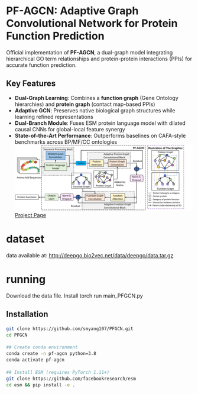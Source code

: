 # PF-AGCN: Adaptive Graph Convolutional Network for Protein Function Prediction
Official implementation of **PF-AGCN**, a dual-graph model integrating hierarchical GO term relationships and protein-protein interactions (PPIs) for accurate function prediction.

## Key Features
- **Dual-Graph Learning**: Combines a **function graph** (Gene Ontology hierarchies) and **protein graph** (contact map-based PPIs)
- **Adaptive GCN**: Preserves native biological graph structures while learning refined representations
- **Dual-Branch Module**: Fuses ESM protein language model with dilated causal CNNs for global-local feature synergy
- **State-of-the-Art Performance**: Outperforms baselines on CAFA-style benchmarks across BP/MF/CC ontologies
![Model Architecture](all_network.png)
[Project Page](https://github.com/smyang107/PFAGCN/) 
# dataset
data available at: http://deepgo.bio2vec.net/data/deepgo/data.tar.gz

# running
Download the data file.
Install torch
run main_PFGCN.py

## Installation
```bash
git clone https://github.com/smyang107/PFGCN.git
cd PFGCN

## Create conda environment
conda create -n pf-agcn python=3.8
conda activate pf-agcn

## Install ESM (requires PyTorch 1.11+)
git clone https://github.com/facebookresearch/esm
cd esm && pip install -e . 
